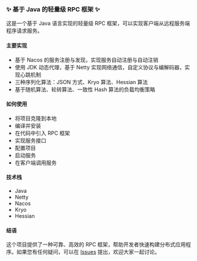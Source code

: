 ### :sparkles: 基于 Java 的轻量级 RPC 框架 :sparkles: 

这是一个基于 Java 语言实现的轻量级 RPC 框架，可以实现客户端从远程服务端程序请求服务。

#### 主要实现

* 基于 Nacos 的服务注册与发现，实现服务自动注册与自动注销
* 使用 JDK 动态代理，基于 Netty 实现网络通信，自定义协议与编解码器，实现心跳机制
* 三种序列化算法：JSON 方式、Kryo 算法、Hessian 算法
* 基于随机算法、轮转算法、一致性 Hash 算法的负载均衡策略

#### 如何使用

* 将项目克隆到本地
* 编译并安装
* 在代码中引入 RPC 框架
* 实现服务接口
* 配置项目
* 启动服务
* 在客户端调用服务

#### 技术栈

* Java
* Netty
* Nacos
* Kryo
* Hessian

#### 结语

这个项目提供了一种可靠、高效的 RPC 框架，帮助开发者快速构建分布式应用程序。如果您有任何疑问，可以在 [Issues](https://github.com/xxx/xxx/issues) 提出，欢迎大家一起讨论。
